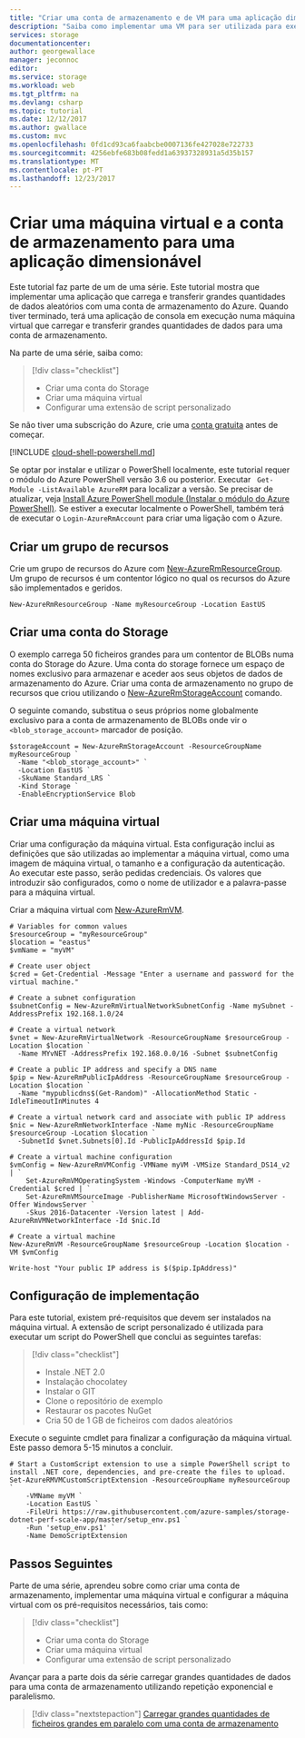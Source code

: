 ```yaml
---
title: "Criar uma conta de armazenamento e de VM para uma aplicação dimensionável no Azure | Microsoft Docs"
description: "Saiba como implementar uma VM para ser utilizada para executar uma aplicação escalável utilizando o armazenamento de Blobs do Azure"
services: storage
documentationcenter: 
author: georgewallace
manager: jeconnoc
editor: 
ms.service: storage
ms.workload: web
ms.tgt_pltfrm: na
ms.devlang: csharp
ms.topic: tutorial
ms.date: 12/12/2017
ms.author: gwallace
ms.custom: mvc
ms.openlocfilehash: 0fd1cd93ca6faabcbe0007136fe427028e722733
ms.sourcegitcommit: 4256ebfe683b08fedd1a63937328931a5d35b157
ms.translationtype: MT
ms.contentlocale: pt-PT
ms.lasthandoff: 12/23/2017
---
```

# <a name="create-a-virtual-machine-and-storage-account-for-a-scalable-application"></a>Criar uma máquina virtual e a conta de armazenamento para uma aplicação dimensionável

Este tutorial faz parte de um de uma série. Este tutorial mostra que implementar uma aplicação que carrega e transferir grandes quantidades de dados aleatórios com uma conta de armazenamento do Azure. Quando tiver terminado, terá uma aplicação de consola em execução numa máquina virtual que carregar e transferir grandes quantidades de dados para uma conta de armazenamento.

Na parte de uma série, saiba como:

> [!div class="checklist"]
> * Criar uma conta do Storage
> * Criar uma máquina virtual
> * Configurar uma extensão de script personalizado

Se não tiver uma subscrição do Azure, crie uma [conta gratuita](https://azure.microsoft.com/free/?WT.mc_id=A261C142F) antes de começar.

[!INCLUDE [cloud-shell-powershell.md](../../../includes/cloud-shell-powershell.md)]

Se optar por instalar e utilizar o PowerShell localmente, este tutorial requer o módulo do Azure PowerShell versão 3.6 ou posterior. Executar ` Get-Module -ListAvailable AzureRM` para localizar a versão. Se precisar de atualizar, veja [Install Azure PowerShell module (Instalar o módulo do Azure PowerShell)](/powershell/azure/install-azurerm-ps). Se estiver a executar localmente o PowerShell, também terá de executar o `Login-AzureRmAccount` para criar uma ligação com o Azure.

## <a name="create-a-resource-group"></a>Criar um grupo de recursos

Crie um grupo de recursos do Azure com [New-AzureRmResourceGroup](/powershell/module/azurerm.resources/new-azurermresourcegroup). Um grupo de recursos é um contentor lógico no qual os recursos do Azure são implementados e geridos.

```azurepowershell-interactive
New-AzureRmResourceGroup -Name myResourceGroup -Location EastUS
```

## <a name="create-a-storage-account"></a>Criar uma conta do Storage
 
O exemplo carrega 50 ficheiros grandes para um contentor de BLOBs numa conta do Storage do Azure. Uma conta do storage fornece um espaço de nomes exclusivo para armazenar e aceder aos seus objetos de dados de armazenamento do Azure. Criar uma conta de armazenamento no grupo de recursos que criou utilizando o [New-AzureRmStorageAccount](/powershell/module/AzureRM.Storage/New-AzureRmStorageAccount) comando.

O seguinte comando, substitua o seus próprios nome globalmente exclusivo para a conta de armazenamento de BLOBs onde vir o `<blob_storage_account>` marcador de posição.

```powershell-interactive
$storageAccount = New-AzureRmStorageAccount -ResourceGroupName myResourceGroup `
  -Name "<blob_storage_account>" `
  -Location EastUS `
  -SkuName Standard_LRS `
  -Kind Storage `
  -EnableEncryptionService Blob
```

## <a name="create-a-virtual-machine"></a>Criar uma máquina virtual

Criar uma configuração da máquina virtual. Esta configuração inclui as definições que são utilizadas ao implementar a máquina virtual, como uma imagem de máquina virtual, o tamanho e a configuração da autenticação. Ao executar este passo, serão pedidas credenciais. Os valores que introduzir são configurados, como o nome de utilizador e a palavra-passe para a máquina virtual.

Criar a máquina virtual com [New-AzureRmVM](/powershell/module/azurerm.compute/new-azurermvm).

```azurepowershell-interactive
# Variables for common values
$resourceGroup = "myResourceGroup"
$location = "eastus"
$vmName = "myVM"

# Create user object
$cred = Get-Credential -Message "Enter a username and password for the virtual machine."

# Create a subnet configuration
$subnetConfig = New-AzureRmVirtualNetworkSubnetConfig -Name mySubnet -AddressPrefix 192.168.1.0/24

# Create a virtual network
$vnet = New-AzureRmVirtualNetwork -ResourceGroupName $resourceGroup -Location $location `
  -Name MYvNET -AddressPrefix 192.168.0.0/16 -Subnet $subnetConfig

# Create a public IP address and specify a DNS name
$pip = New-AzureRmPublicIpAddress -ResourceGroupName $resourceGroup -Location $location `
  -Name "mypublicdns$(Get-Random)" -AllocationMethod Static -IdleTimeoutInMinutes 4

# Create a virtual network card and associate with public IP address
$nic = New-AzureRmNetworkInterface -Name myNic -ResourceGroupName $resourceGroup -Location $location `
  -SubnetId $vnet.Subnets[0].Id -PublicIpAddressId $pip.Id

# Create a virtual machine configuration
$vmConfig = New-AzureRmVMConfig -VMName myVM -VMSize Standard_DS14_v2 | `
    Set-AzureRmVMOperatingSystem -Windows -ComputerName myVM -Credential $cred | `
    Set-AzureRmVMSourceImage -PublisherName MicrosoftWindowsServer -Offer WindowsServer `
    -Skus 2016-Datacenter -Version latest | Add-AzureRmVMNetworkInterface -Id $nic.Id

# Create a virtual machine
New-AzureRmVM -ResourceGroupName $resourceGroup -Location $location -VM $vmConfig

Write-host "Your public IP address is $($pip.IpAddress)"
```

## <a name="deploy-configuration"></a>Configuração de implementação

Para este tutorial, existem pré-requisitos que devem ser instalados na máquina virtual. A extensão de script personalizado é utilizada para executar um script do PowerShell que conclui as seguintes tarefas:

> [!div class="checklist"]
> * Instale .NET 2.0
> * Instalação chocolatey
> * Instalar o GIT
> * Clone o repositório de exemplo
> * Restaurar os pacotes NuGet
> * Cria 50 de 1 GB de ficheiros com dados aleatórios

Execute o seguinte cmdlet para finalizar a configuração da máquina virtual. Este passo demora 5-15 minutos a concluir.

```azurepowershell-interactive
# Start a CustomScript extension to use a simple PowerShell script to install .NET core, dependencies, and pre-create the files to upload.
Set-AzureRMVMCustomScriptExtension -ResourceGroupName myResourceGroup `
    -VMName myVM `
    -Location EastUS `
    -FileUri https://raw.githubusercontent.com/azure-samples/storage-dotnet-perf-scale-app/master/setup_env.ps1 `
    -Run 'setup_env.ps1' `
    -Name DemoScriptExtension
```

## <a name="next-steps"></a>Passos Seguintes

Parte de uma série, aprendeu sobre como criar uma conta de armazenamento, implementar uma máquina virtual e configurar a máquina virtual com os pré-requisitos necessários, tais como:

> [!div class="checklist"]
> * Criar uma conta do Storage
> * Criar uma máquina virtual
> * Configurar uma extensão de script personalizado

Avançar para a parte dois da série carregar grandes quantidades de dados para uma conta de armazenamento utilizando repetição exponencial e paralelismo.

> [!div class="nextstepaction"]
> [Carregar grandes quantidades de ficheiros grandes em paralelo com uma conta de armazenamento](storage-blob-scalable-app-upload-files.md)
